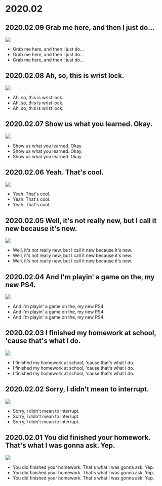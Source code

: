 # 2020.02

## 2020.02.09 Grab me here, and then I just do...
![](20200209.png)
* Grab me here, and then I just do...
* Grab me here, and then I just do...
* Grab me here, and then I just do...

## 2020.02.08 Ah, so, this is wrist lock.
![](20200208.png)
* Ah, so, this is wrist lock.
* Ah, so, this is wrist lock.
* Ah, so, this is wrist lock.

## 2020.02.07 Show us what you learned. Okay.
![](20200207.png)
* Show us what you learned. Okay.
* Show us what you learned. Okay.
* Show us what you learned. Okay.

## 2020.02.06 Yeah. That's cool.
![](20200206.png)
* Yeah. That's cool.
* Yeah. That's cool.
* Yeah. That's cool.

## 2020.02.05 Well, it's not really new, but I call it new because it's new.
![](20200205.png)
* Well, it's not really new, but I call it new because it's new.
* Well, it's not really new, but I call it new because it's new.
* Well, it's not really new, but I call it new because it's new.

## 2020.02.04 And I'm playin' a game on the, my new PS4.
![](20200204.png)
* And I'm playin' a game on the, my new PS4.
* And I'm playin' a game on the, my new PS4.
* And I'm playin' a game on the, my new PS4.

## 2020.02.03 I finished my homework at school, 'cause that's what I do.
![](20200203.png)
* I finished my homework at school, 'cause that's what I do.
* I finished my homework at school, 'cause that's what I do.
* I finished my homework at school, 'cause that's what I do.

## 2020.02.02 Sorry, I didn't mean to interrupt.
![](20200202.png)
* Sorry, I didn't mean to interrupt.
* Sorry, I didn't mean to interrupt.
* Sorry, I didn't mean to interrupt.

## 2020.02.01 You did finished your homework. That's what I was gonna ask. Yep.
![](20200201.png)
* You did finished your homework. That's what I was gonna ask. Yep.
* You did finished your homework. That's what I was gonna ask. Yep.
* You did finished your homework. That's what I was gonna ask. Yep.
